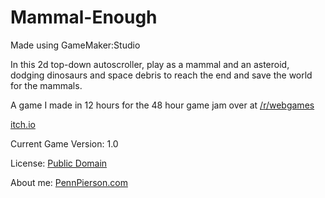 # Mammal-Enough

Made using GameMaker:Studio

In this 2d top-down autoscroller, play as a mammal and an asteroid, dodging dinosaurs and space debris to reach the end and save the world for the mammals.

A game I made in 12 hours for the 48 hour game jam over at [/r/webgames](http://www.reddit.com/r/WebGames/comments/30qpeg/game_jam_voting/)

[itch.io](http://bflysamurai.itch.io/mammal-enough)

Current Game Version: 1.0

License: [Public Domain](http://creativecommons.org/publicdomain/zero/1.0/)

About me: [PennPierson.com](http://pennpierson.com/about.php)